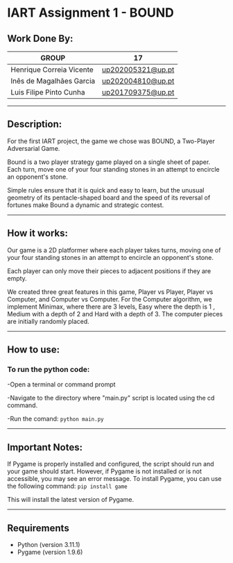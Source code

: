 # IART Assignment 1 - BOUND

## Work Done By: 

| GROUP  | 17 |
| ------------- | ------------- |
| Henrique Correia Vicente  | up202005321@up.pt  |
| Inês de Magalhães Garcia | up202004810@up.pt  |
| Luis Filipe Pinto Cunha | up201709375@up.pt

_________________________________________________________________________________________

## Description:

For the first IART project, the game we chose was BOUND, a Two-Player Adversarial Game.

Bound is a two player strategy game played on a single sheet of paper. Each turn, move one of your four standing stones in an attempt to encircle an opponent's stone.

Simple rules ensure that it is quick and easy to learn, but the unusual geometry of its pentacle-shaped board and the speed of its reversal of fortunes make Bound a dynamic and strategic contest.
_________________________________________________________________________________________


## How it works:
Our game is a 2D platformer where each player takes turns, moving one of your four standing stones in an attempt to encircle an opponent's stone.

Each player can only move their pieces to adjacent positions if they are empty.

We created three great features in this game, Player vs Player, Player vs Computer, and Computer vs Computer. For the Computer algorithm, we implement Minimax, where there are 3 levels, Easy where the depth is 1 , Medium with a depth of 2 and Hard with a depth of 3. The computer pieces are initially randomly placed.

_________________________________________________________________________________________

## How to use:

### To run the python code:
-Open a terminal or command prompt

-Navigate to the directory where "main.py" script is located using the cd command.

-Run the comand:
```python main.py```

_________________________________________________________________________________________

## Important Notes:

If Pygame is properly installed and configured, the script should run and your game should start. However, if Pygame is not installed or is not accessible, you may see an error message.
To install Pygame, you can use the following command:
```pip install game```

This will install the latest version of Pygame. 

_________________________________________________________________________________________

## Requirements

- Python (version 3.11.1)
- Pygame (version 1.9.6)
